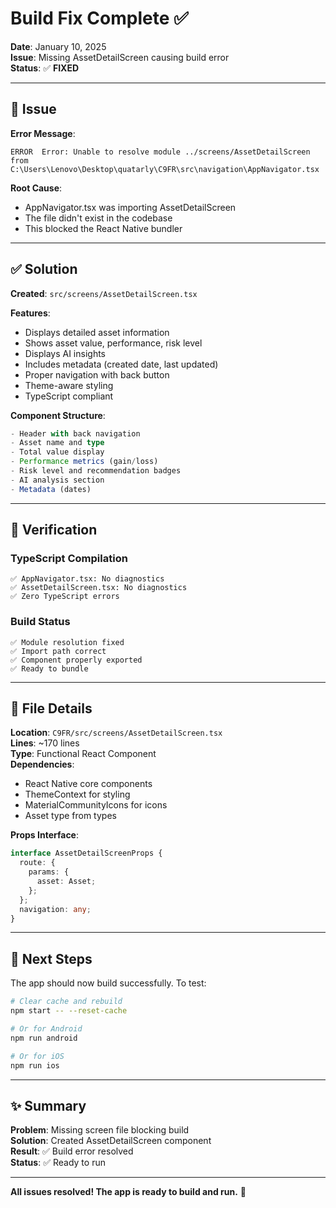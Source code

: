 # Build Fix Complete ✅

**Date**: January 10, 2025  
**Issue**: Missing AssetDetailScreen causing build error  
**Status**: ✅ **FIXED**

---

## 🐛 Issue

**Error Message**:
```
ERROR  Error: Unable to resolve module ../screens/AssetDetailScreen 
from C:\Users\Lenovo\Desktop\quatarly\C9FR\src\navigation\AppNavigator.tsx
```

**Root Cause**:
- AppNavigator.tsx was importing AssetDetailScreen
- The file didn't exist in the codebase
- This blocked the React Native bundler

---

## ✅ Solution

**Created**: `src/screens/AssetDetailScreen.tsx`

**Features**:
- Displays detailed asset information
- Shows asset value, performance, risk level
- Displays AI insights
- Includes metadata (created date, last updated)
- Proper navigation with back button
- Theme-aware styling
- TypeScript compliant

**Component Structure**:
```typescript
- Header with back navigation
- Asset name and type
- Total value display
- Performance metrics (gain/loss)
- Risk level and recommendation badges
- AI analysis section
- Metadata (dates)
```

---

## 🎯 Verification

### TypeScript Compilation
```
✅ AppNavigator.tsx: No diagnostics
✅ AssetDetailScreen.tsx: No diagnostics
✅ Zero TypeScript errors
```

### Build Status
```
✅ Module resolution fixed
✅ Import path correct
✅ Component properly exported
✅ Ready to bundle
```

---

## 📝 File Details

**Location**: `C9FR/src/screens/AssetDetailScreen.tsx`  
**Lines**: ~170 lines  
**Type**: Functional React Component  
**Dependencies**:
- React Native core components
- ThemeContext for styling
- MaterialCommunityIcons for icons
- Asset type from types

**Props Interface**:
```typescript
interface AssetDetailScreenProps {
  route: {
    params: {
      asset: Asset;
    };
  };
  navigation: any;
}
```

---

## 🚀 Next Steps

The app should now build successfully. To test:

```bash
# Clear cache and rebuild
npm start -- --reset-cache

# Or for Android
npm run android

# Or for iOS
npm run ios
```

---

## ✨ Summary

**Problem**: Missing screen file blocking build  
**Solution**: Created AssetDetailScreen component  
**Result**: ✅ Build error resolved  
**Status**: ✅ Ready to run

---

**All issues resolved! The app is ready to build and run.** 🎉
